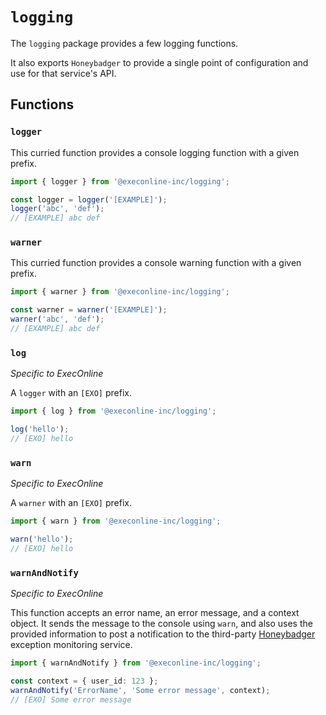 # `logging`

The `logging` package provides a few logging functions.

It also exports `Honeybadger` to provide a single point of configuration and use for that service's API.

## Functions

### `logger`

This curried function provides a console logging function with a given prefix.

```ts
import { logger } from '@execonline-inc/logging';

const logger = logger('[EXAMPLE]');
logger('abc', 'def');
// [EXAMPLE] abc def
```

### `warner`

This curried function provides a console warning function with a given prefix.

```ts
import { warner } from '@execonline-inc/logging';

const warner = warner('[EXAMPLE]');
warner('abc', 'def');
// [EXAMPLE] abc def
```

### `log`

_Specific to ExecOnline_

A `logger` with an `[EXO]` prefix.

```ts
import { log } from '@execonline-inc/logging';

log('hello');
// [EXO] hello
```

### `warn`

_Specific to ExecOnline_

A `warner` with an `[EXO]` prefix.

```ts
import { warn } from '@execonline-inc/logging';

warn('hello');
// [EXO] hello
```

### `warnAndNotify`

_Specific to ExecOnline_

This function accepts an error name, an error message, and a context object. It sends the message to the console using `warn`, and also uses the provided information to post a notification to the third-party [Honeybadger](https://www.honeybadger.io/) exception monitoring service.

```ts
import { warnAndNotify } from '@execonline-inc/logging';

const context = { user_id: 123 };
warnAndNotify('ErrorName', 'Some error message', context);
// [EXO] Some error message
```
